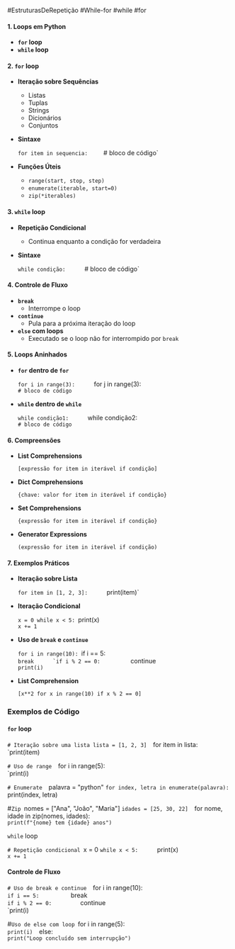 #EstruturasDeRepetição #While-for #while #for 


#### 1. **Loops em Python**

- **`for` loop**
- **`while` loop**

#### 2. **`for` loop**

- **Iteração sobre Sequências**
    - Listas
    - Tuplas
    - Strings
    - Dicionários
    - Conjuntos


- **Sintaxe**
    
    `for item in sequencia:    
     `# bloco de código`


- **Funções Úteis**
    - `range(start, stop, step)`
    - `enumerate(iterable, start=0)`
    - `zip(*iterables)`

#### 3. **`while` loop**

- **Repetição Condicional**
    - Continua enquanto a condição for verdadeira


- **Sintaxe**
    
    
    `while condição:     
	    `# bloco de código`
    

#### 4. **Controle de Fluxo**

- **`break`**
    - Interrompe o loop
- **`continue`**
    - Pula para a próxima iteração do loop
- **`else` com loops**
    - Executado se o loop não for interrompido por `break`

#### 5. **Loops Aninhados**

- **`for` dentro de `for`**
    
    
    `for i in range(3):     
	    `for j in range(3):         
		    `# bloco de código`
    
- **`while` dentro de `while`**
    
    
    `while condição1:     
	    `while condição2:        
	     `# bloco de código`
    

#### 6. **Compreensões**

- **List Comprehensions**
    
    
    `[expressão for item in iterável if condição]`
    
- **Dict Comprehensions**
    
    
    `{chave: valor for item in iterável if condição}`
    
- **Set Comprehensions**
    
    
    `{expressão for item in iterável if condição}`
    
- **Generator Expressions**
    
    
    `(expressão for item in iterável if condição)`
    

#### 7. **Exemplos Práticos**

- **Iteração sobre Lista**
    
    
    `for item in [1, 2, 3]:     
	    `print(item)`
    
- **Iteração Condicional**
    
    
    `x = 0 while x < 5:
         `print(x)     
         `x += 1`
    
- **Uso de `break` e `continue`**
    
    
    `for i in range(10):
	`if i == 5:         
		`` break     
        `if i % 2 == 0:         
	       ``  continue     
		`print(i)`
    
- **List Comprehension**
    
    
    `[x**2 for x in range(10) if x % 2 == 0]`
    

### 
### Exemplos de Código



#### `for` loop


`# Iteração sobre uma lista lista = [1, 2, 3] 
`for item in lista:     
	`print(item)  
	
`# Uso de range 
`for i in range(5):     
	`print(i)  
	
`# Enumerate 
`palavra = "python" 
`for index, letra in enumerate(palavra):     
	`print(index, letra)  

#` Zip 
`nomes = ["Ana", "João", "Maria"] 
`idades = [25, 30, 22] 
`for nome, idade in zip(nomes, idades):     
	`print(f"{nome} tem {idade} anos")`



`while` loop

`# Repetição condicional
`x = 0 
`while x < 5:     
	`print(x)     
	`x += 1`


#### Controle de Fluxo

`# Uso de break e continue 
`for i in range(10):     
	`if i == 5:         
		`break    
	`if i % 2 == 0:        
		`continue    
	`print(i)  



#` Uso de else com loop 
`for i in range(5):     
	`print(i) 
`else:     
	`print("Loop concluído sem interrupção")`